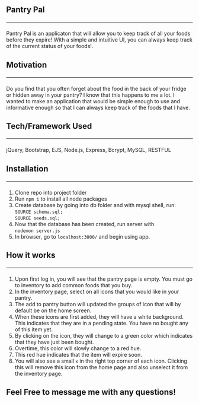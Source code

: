 ## Pantry Pal <hr>

Pantry Pal is an applicaton that will allow you to keep track of all your foods before they expire!  With a simple and intuitive UI, you can always keep track of the current status of your foods!.

## Motivation <hr>

Do you find that you often forget about the food in the back of your fridge or hidden away in your pantry?  I know that this happens to me a lot.  I wanted to make an application that would be simple enough to use and informative enough so that I can always keep track of the foods that I have.

## Tech/Framework Used <hr>

jQuery, Bootstrap, EJS, Node.js, Express, Bcrypt, MySQL, RESTFUL

## Installation <hr>

1. Clone repo into project folder
2. Run `npm i` to install all node packages
3. Create database by going into db folder and with mysql shell, run: `SOURCE schema.sql;`<br> 
    `SOURCE seeds.sql;`
4. Now that the database has been created, run server with <br>`nodemon server.js`
5. In browser, go to `localhost:3000/` and begin using app.

## How it works <hr>
1. Upon first log in, you will see that the pantry page is empty.  You must go to inventory to add common foods that you buy.
2. In the inventory page, select on all icons that you would like in your pantry.
3. The add to pantry button will updated the groups of icon that will by default be on the home screen.
4. When these icons are first added, they will have a white background.  This indicates that they are in a pending state.  You have no bought any of this item yet.
5. By clicking on the icon, they will change to a green color which indicates that they have just been bought.
6. Overtime, this color will slowly change to a red hue.
7. This red hue indicates that the item will expire soon.
8. You will also see a small `x` in the right top corner of each icon.  Clicking this will remove this icon from the home page and also unselect it from the inventory page.

## Feel Free to message me with any questions!
